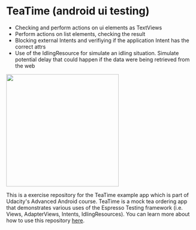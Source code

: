 # TeaTime (android ui testing)

* Checking and perform actions on ui elements as TextViews
* Perform actions on list elements, checking the result 
* Blocking external Intents and verifiying if the application Intent has the correct attrs
* Use of the IdlingResource for simulate an idling situation. Simulate potential delay that could happen if the data were being retrieved from the web

<img src="https://github.com/Dioniz/android-ui-testing-teatime/tree/develop/images/espresso-cheat-sheet-2.1.0.png" width="300" align="center">    

This is a exercise repository for the TeaTime example app which is part of Udacity's Advanced Android course. TeaTime is a mock tea ordering app that demonstrates various uses of the Espresso Testing framework (i.e. Views, AdapterViews, Intents, IdlingResources). You can learn more about how to use this repository [here](https://classroom.udacity.com/courses/ud857/lessons/8b2a9d63-0ff5-48ff-90d3-a9855b701dae/concepts/41b82e3c-2797-46e5-8a66-684098ca8cbb).